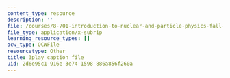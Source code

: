 ```yaml
---
content_type: resource
description: ''
file: /courses/8-701-introduction-to-nuclear-and-particle-physics-fall-2020/2d6e95c1916e3e741598886a856f260a_16iPrwJMvSs.srt
file_type: application/x-subrip
learning_resource_types: []
ocw_type: OCWFile
resourcetype: Other
title: 3play caption file
uid: 2d6e95c1-916e-3e74-1598-886a856f260a
---
```

